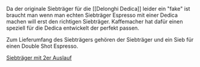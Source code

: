 Da der originale Siebträger für die [[Delonghi Dedica]] leider ein "fake" ist braucht man wenn man echten Siebträger Espresso mit einer Dedica machen will erst den richtigen Siebträger.
Kaffemacher hat dafür einen speziell für die Dedica entwickelt der perfekt passen.

Zum Lieferumfang des Siebträgers gehören der Siebträger und ein Sieb für einen Double Shot Espresso. 

[Siebträger mit 2er Auslauf](https://kaffeemacher.de/collections/espressozubehor/products/siebtrager-fur-delonghi-dedica-mit-2er-auslauf)


